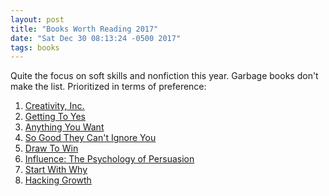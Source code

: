 ```yaml
---
layout: post
title: "Books Worth Reading 2017"
date: "Sat Dec 30 08:13:24 -0500 2017"
tags: books
---
```


Quite the focus on soft skills and nonfiction this year. Garbage books don't make the list.
Prioritized in terms of preference:

1. [Creativity, Inc.](https://smile.amazon.com/Creativity-Inc-Overcoming-Unseen-Inspiration-ebook/dp/B00FUZQYBO/ref=sr_1_1_twi_kin_1?ie=UTF8&qid=1514640302&sr=8-1&keywords=creativity+inc+by+ed+catmull)
2. [Getting To Yes](https://smile.amazon.com/Getting-Yes-Negotiating-Agreement-Without-ebook/dp/B0051SDM5Q/ref=sr_1_1?s=digital-text&ie=UTF8&qid=1514640391&sr=1-1&keywords=getting+to+yes)
3. [Anything You Want](https://smile.amazon.com/Anything-You-Want-Lessons-Entrepreneur-ebook/dp/B00SI0B5FS/ref=sr_1_1?s=digital-text&ie=UTF8&qid=1514640410&sr=1-1&keywords=anything+you+want+derek+sivers)
4. [So Good They Can't Ignore You](https://smile.amazon.com/Good-They-Cant-Ignore-You-ebook/dp/B0076DDBJ6/ref=sr_1_1?s=digital-text&ie=UTF8&qid=1514640425&sr=1-1&keywords=so+good+they+can%27t+ignore+you)
5. [Draw To Win](https://smile.amazon.com/Draw-Win-Course-Innovate-Visual-ebook/dp/B01BD1STL6/ref=sr_1_1?s=digital-text&ie=UTF8&qid=1514640441&sr=1-1&keywords=draw+to+win)
6. [Influence: The Psychology of Persuasion](https://smile.amazon.com/Influence-Psychology-Persuasion-Business-Essentials-ebook/dp/B002BD2UUC/ref=sr_1_1?s=digital-text&ie=UTF8&qid=1514640460&sr=1-1&keywords=influence+the+psychology+of+persuasion)
7. [Start With Why](https://smile.amazon.com/Start-Why-Leaders-Inspire-Everyone-ebook/dp/B002Q6XUE4/ref=sr_1_1?s=digital-text&ie=UTF8&qid=1514640489&sr=1-1&keywords=start+with+why)
8. [Hacking Growth](https://smile.amazon.com/Hacking-Growth-Fastest-Growing-Companies-Breakout-ebook/dp/B01IZTCF6Y/ref=sr_1_1?s=digital-text&ie=UTF8&qid=1514640503&sr=1-1&keywords=hacking+growth)
